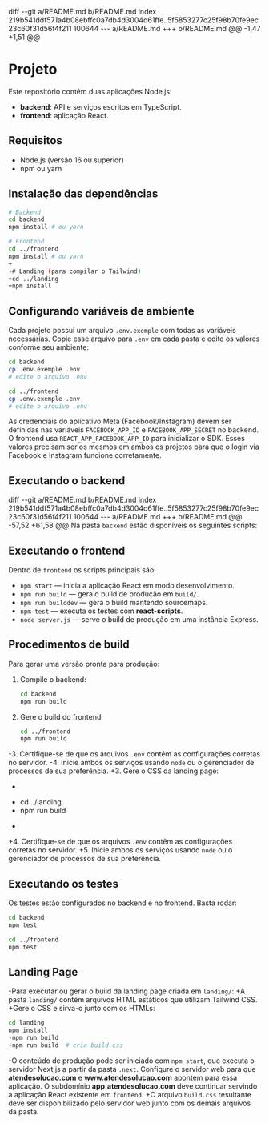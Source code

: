 diff --git a/README.md b/README.md
index 219b541ddf571a4b08ebffc0a7db4d3004d61ffe..5f5853277c25f98b70fe9ec23c60f31d56f4f211 100644
--- a/README.md
+++ b/README.md
@@ -1,47 +1,51 @@
 # Projeto
 
 Este repositório contém duas aplicações Node.js:
 
 - **backend**: API e serviços escritos em TypeScript.
 - **frontend**: aplicação React.
 
 ## Requisitos
 
 - Node.js (versão 16 ou superior)
 - npm ou yarn
 
 ## Instalação das dependências
 
 ```bash
 # Backend
 cd backend
 npm install # ou yarn
 
 # Frontend
 cd ../frontend
 npm install # ou yarn
+
+# Landing (para compilar o Tailwind)
+cd ../landing
+npm install
 ```
 
 ## Configurando variáveis de ambiente
 
 Cada projeto possui um arquivo `.env.exemple` com todas as variáveis necessárias.
 Copie esse arquivo para `.env` em cada pasta e edite os valores conforme seu ambiente:
 
 ```bash
 cd backend
 cp .env.exemple .env
 # edite o arquivo .env
 
 cd ../frontend
 cp .env.exemple .env
 # edite o arquivo .env
 ```
 
 As credenciais do aplicativo Meta (Facebook/Instagram) devem ser definidas nas
 variáveis `FACEBOOK_APP_ID` e `FACEBOOK_APP_SECRET` no backend. O frontend usa
 `REACT_APP_FACEBOOK_APP_ID` para inicializar o SDK. Esses valores precisam ser
 os mesmos em ambos os projetos para que o login via Facebook e Instagram
 funcione corretamente.
 
 ## Executando o backend
 
diff --git a/README.md b/README.md
index 219b541ddf571a4b08ebffc0a7db4d3004d61ffe..5f5853277c25f98b70fe9ec23c60f31d56f4f211 100644
--- a/README.md
+++ b/README.md
@@ -57,52 +61,58 @@ Na pasta `backend` estão disponíveis os seguintes scripts:
 
 ## Executando o frontend
 
 Dentro de `frontend` os scripts principais são:
 
 - `npm start` &mdash; inicia a aplicação React em modo desenvolvimento.
 - `npm run build` &mdash; gera o build de produção em `build/`.
 - `npm run builddev` &mdash; gera o build mantendo sourcemaps.
 - `npm test` &mdash; executa os testes com **react-scripts**.
 - `node server.js` &mdash; serve o build de produção em uma instância Express.
 
 ## Procedimentos de build
 
 Para gerar uma versão pronta para produção:
 
 1. Compile o backend:
    ```bash
    cd backend
    npm run build
    ```
 2. Gere o build do frontend:
    ```bash
    cd ../frontend
    npm run build
    ```
-3. Certifique-se de que os arquivos `.env` contêm as configurações corretas no servidor.
-4. Inicie ambos os serviços usando `node` ou o gerenciador de processos de sua preferência.
+3. Gere o CSS da landing page:
+   ```bash
+   cd ../landing
+   npm run build
+   ```
+4. Certifique-se de que os arquivos `.env` contêm as configurações corretas no servidor.
+5. Inicie ambos os serviços usando `node` ou o gerenciador de processos de sua preferência.
 
 ## Executando os testes
 
 Os testes estão configurados no backend e no frontend. Basta rodar:
 
 ```bash
 cd backend
 npm test
 
 cd ../frontend
 npm test
 ```
 
 
 ## Landing Page
 
-Para executar ou gerar o build da landing page criada em `landing/`:
+A pasta `landing/` contém arquivos HTML estáticos que utilizam Tailwind CSS.
+Gere o CSS e sirva-o junto com os HTMLs:
 
 ```bash
 cd landing
 npm install
-npm run build
+npm run build  # cria build.css
 ```
 
-O conteúdo de produção pode ser iniciado com `npm start`, que executa o servidor Next.js a partir da pasta `.next`. Configure o servidor web para que **atendesolucao.com** e **www.atendesolucao.com** apontem para essa aplicação. O subdomínio **app.atendesolucao.com** deve continuar servindo a aplicação React existente em `frontend`.
+O arquivo `build.css` resultante deve ser disponibilizado pelo servidor web junto com os demais arquivos da pasta.
